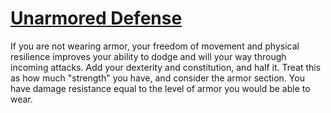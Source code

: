 # [Unarmored Defense](Unarmored%20Defense.md)
If you are not wearing armor, your freedom of movement and physical resilience improves your ability to dodge and will your way through incoming attacks. Add your dexterity and constitution, and half it. Treat this as how much "strength" you have, and consider the armor section. You have damage resistance equal to the level of armor you would be able to wear.